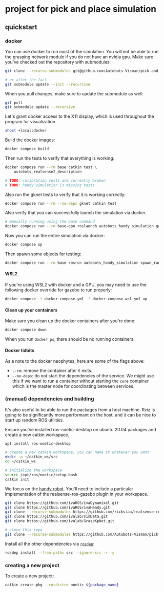 # project for pick and place simulation

## quickstart

### docker

You can use docker to run most of the simulation.
You will not be able to run the grasping network module if you do not have an nvidia gpu.
Make sure you've checked out the repository with submodules:

```bash
git clone --recurse-submodules git@github.com:Autobots-Visman/pick-and-place.git

# or after the fact
git submodule update --init --recursive
```

When you pull changes, make sure to update the submodule as well:

```bash
git pull
git submodule update --recursive
```

Let's grant docker access to the X11 display, which is used throughout the program for visualization.

```bash
xhost +local:docker
```

Build the docker images:

```bash
docker compose build
```

Then run the tests to verify that everything is working:

```bash
docker compose run --rm base catkin test \
    autobots_realsense2_description

# TODO: calibration tests are currently broken
# TODO: handy simulation is missing tests
```

Also run the gknet tests to verify that it is working correctly:

```bash
docker compose run --rm --no-deps gknet catkin test
```

Also verify that you can successfully launch the simulation via docker.

```bash
# manually running using the base command
docker compose run --rm base-gpu roslaunch autobots_handy_simulation gazebo.launch
```

Now you can run the entire simulation via docker:

```bash
docker compose up
```

Then spawn some objects for testing:

```bash
docker compose run --rm base rosrun autobots_handy_simulation spawn_random_objects.py
```

#### WSL2

If you're using WSL2 with docker and a GPU, you may need to use the following docker override for gazebo to run properly:

```bash
docker compose -f docker-compose.yml -f docker-compose.wsl.yml up
```

#### Clean up your containers

Make sure you clean up the docker containers after you're done:

```bash
docker compose down
```

When you run `docker ps`, there should be no running containers.

#### Docker tidbits

As a note to the docker neophytes, here are some of the flags above:

- `--rm`: remove the container after it exits.
- `--no-deps`: do not start the dependencies of the service. We might use this if we want to run a container without starting the `core` container which is the master node for coordinating between services.

### (manual) dependencies and building

It's also useful to be able to run the packages from a host machine.
Rviz is going to be significantly more performant on the host, and it can be nice to start up random ROS utilities.

Ensure you've installed ros-noetic-desktop on ubuntu 20.04 packages and create a new catkin workspace.

```bash
apt install ros-noetic-desktop

# create a new catkin workspace, you can name it whatever you want
mkdir -p ~/catkin_ws/src
cd ~/catkin_ws

# initialize the workspace
source /opt/ros/noetic/setup.bash
catkin init
```

We focus on the [handy robot](https://github.com/ivaROS/ivaHandy).
You'll need to include a particular implementation of the realsense-ros-gazebo plugin in your workspace.

```bash
git clone https://github.com/ivaROS/ivaDynamixel.git
git clone https://github.com/ivaROS/ivaHandy.git
git clone --recurse-submodules https://github.com/rickstaa/realsense-ros-gazebo.git
git clone https://github.com/ivalab/simData.git
git clone https://github.com/ivalab/GraspKpNet.git

# clone this repo
git clone --recurse-submodules https://github.com/Autobots-Visman/pick-and-place.git
```

Install all the other dependencies via [`rosdep`](http://wiki.ros.org/rosdep):

```bash
rosdep install --from-paths src --ignore-src -r -y
```

### creating a new project

To create a new project:

```bash
catkin create pkg --rosdistro noetic ${package_name}
```
